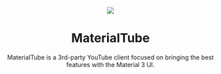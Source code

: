 <p align="center"><img src="https://github.com/n1d3v/MaterialTube/assets/135556230/d7c1d8a5-fa0b-419a-a7bf-60317c83299f"></p>
<h1 align="center">MaterialTube</h1>
<p align="center">MaterialTube is a 3rd-party YouTube client focused on bringing the best features with the Material 3 UI.</p>
